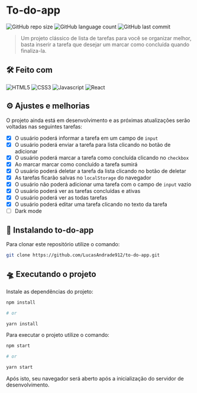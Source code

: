 # To-do-app

![GitHub repo size](https://img.shields.io/github/repo-size/LucasAndrade912/to-do-app?style=for-the-badge)
![GitHub language count](https://img.shields.io/github/languages/count/LucasAndrade912/to-do-app?style=for-the-badge)
![GitHub last commit](https://img.shields.io/github/last-commit/LucasAndrade912/to-do-app?style=for-the-badge)

> Um projeto clássico de lista de tarefas para você se organizar melhor, basta inserir a tarefa que desejar um marcar como concluída quando finaliza-la.

## 🛠 Feito com

![HTML5](https://img.shields.io/badge/HTML5-E34F26?style=for-the-badge&logo=html5&logoColor=white)
![CSS3](https://img.shields.io/badge/CSS3-1572B6?style=for-the-badge&logo=css3&logoColor=white)
![Javascript](https://img.shields.io/badge/JavaScript-323330?style=for-the-badge&logo=javascript&logoColor=F7DF1E)
![React](https://img.shields.io/badge/React-20232A?style=for-the-badge&logo=react&logoColor=61DAFB)

## ⚙️ Ajustes e melhorias

O projeto ainda está em desenvolvimento e as próximas atualizações serão voltadas nas seguintes tarefas:

- [x]  O usuário poderá informar a tarefa em um campo de `input`
- [x]  O usuário poderá enviar a tarefa para lista clicando no botão de adicionar
- [x]  O usuário poderá marcar a tarefa como concluída clicando no `checkbox`
- [x]  Ao marcar marcar como concluído a tarefa sumirá
- [x]  O usuário poderá deletar a tarefa da lista clicando no botão de deletar
- [x]  As tarefas ficarão salvas no `localStorage` do navegador
- [x]  O usuário não poderá adicionar uma tarefa com o campo de `input` vazio
- [x]  O usuário poderá ver as tarefas concluídas e ativas
- [x]  O usuário poderá ver as todas tarefas
- [x]  O usuário poderá editar uma tarefa clicando no texto da tarefa
- [ ]  Dark mode

## 🚀 Instalando to-do-app

Para clonar este repositório utilize o comando:

```bash
git clone https://github.com/LucasAndrade912/to-do-app.git
```

## 🛸 Executando o projeto

Instale as dependências do projeto:

```bash
npm install

# or

yarn install
```

Para executar o projeto utilize o comando:

```bash
npm start

# or

yarn start
```

Após isto, seu navegador será aberto após a inicialização do servidor de desenvolvimento.
